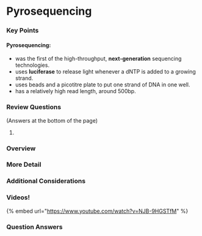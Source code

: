 # Pyrosequencing

### Key Points

#### Pyrosequencing:

* was the first of the high-throughput, **next-generation** sequencing technologies.
* uses **luciferase** to release light whenever a dNTP is added to a growing strand.
* uses beads and a picotitre plate to put one strand of DNA in one well.
* has a relatively high read length, around 500bp. 

### Review Questions

\(Answers at the bottom of the page\)

1. 
### **Overview**



### **More Detail**



### **Additional Considerations**

### Videos!

{% embed url="https://www.youtube.com/watch?v=NJB-9HGSTfM" %}



### Question Answers

